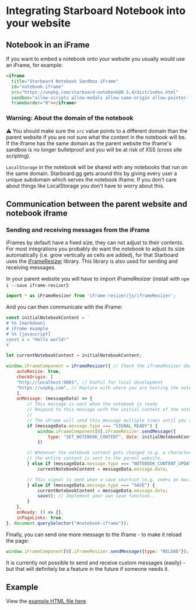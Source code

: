 # Integrating Starboard Notebook into your website


## Notebook in an iFrame
If you want to embed a notebook onto your website you usually would use an iFrame, for example:

```html
<iframe
  title="Starboard Notebook Sandbox iFrame"
  id="notebook-iframe"
  src="https://unpkg.com/starboard-notebook@0.5.4/dist/index.html"
  sandbox="allow-scripts allow-modals allow-same-origin allow-pointer-lock allow-top-navigation-by-user-activation allow-forms allow-downloads"
  frameborder="0"></iframe>
```

### Warning: About the domain of the notebook

⚠️ You should make sure the `src` value points to a different domain than the parent website if you are not sure what the content in the notebook will be. If the iframe has the same domain as the parent website the iframe's sandbox is no longer bulletproof and you will be at risk of XSS (cross site scripting).

`LocalStorage` in the notebook will be shared with any notebooks that run on the same domain. Starboard.gg gets around this by giving every user a unique subdomain which serves the notebook iframe. If you don't care about things like LocalStorage you don't have to worry about this.


## Communication between the parent website and notebook iframe

### Sending and receiving messages from the iFrame
iFrames by default have a fixed size, they can not adjust to their contents. For most integrations you probably do want the notebook to adjust its size automatically (i.e. grow vertically as cells are added), for that Starboard uses the [iFrameResizer](https://github.com/davidjbradshaw/iframe-resizer) library. This library is also used for sending and receiving messages.

In your parent website you will have to import iFrameResizer (install with `npm i --save iframe-resizer`):

```javascript
import * as iFrameResizer from 'iframe-resizer/js/iframeResizer';
```

And you can then communicate with the iFrame:

```javascript
const initialNotebookContent = `
# %% [markdown]
# iFrame example
# %% [javascript]
const x = "Hello world!"
x`

let currentNotebookContent = initialNotebookContent;

window.iFrameComponent = iFrameResizer({ // Check the iframeResizer docs&code for the options here
    autoResize: true, 
    checkOrigin: [
    "http://localhost:9001", // Useful for local development
    "https://unpkg.com", // Replace with where you are hosting the notebook iframe
    ],
    onMessage: (messageData) => {
        // This message is sent when the notebook is ready
        // Respond to this message with the initial content of the notebook.
        //
        // The iFrame will send this message multiple times until you set the content.
        if (messageData.message.type === "SIGNAL_READY") {
            window.iFrameComponent[0].iFrameResizer.sendMessage({
                type: "SET_NOTEBOOK_CONTENT", data: initialNotebookContentString
            })

        // Whenever the notebook content gets changed (e.g. a character is typed)
        // the entire content is sent to the parent website.
        } else if (messageData.message.type === "NOTEBOOK_CONTENT_UPDATE") {
            currentNotebookContent = messageData.message.data;

        // This signal is sent when a save shortcut (e.g. cmd+s on mac) is pressed.
        } else if (messageData.message.type === "SAVE") {
            currentNotebookContent = messageData.message.data;
            save(); // Implement your own save function..
        }
    },
    onReady: () => {},
    inPageLinks: true,
}, document.querySelector("#notebook-iframe"));
```

Finally, you can send one more message to the iframe - to make it reload the page:

```javascript
window.iFrameComponent[0].iFrameResizer.sendMessage({type: "RELOAD"});
```

It is currently not possible to send and receive custom messages (easily) - but that will definitely be a feature in the future if someone needs it.

## Example

View the [example HTML file here](https://raw.githack.com/gzuidhof/starboard-notebook/master/docs/integration-example.html).




